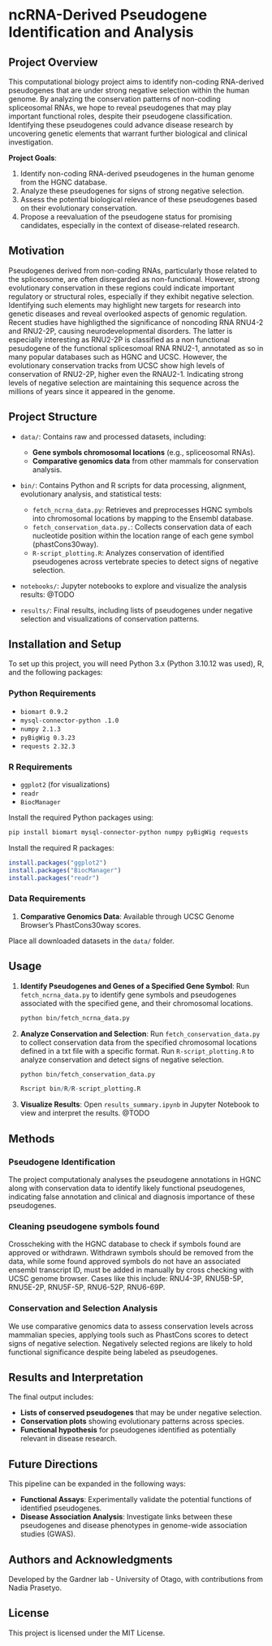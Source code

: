 # ncRNA-Derived Pseudogene Identification and Analysis

## Project Overview

This computational biology project aims to identify non-coding RNA-derived pseudogenes that are under strong negative selection within the human genome. By analyzing the conservation patterns of non-coding spliceosomal RNAs, we hope to reveal pseudogenes that may play important functional roles, despite their pseudogene classification. Identifying these pseudogenes could advance disease research by uncovering genetic elements that warrant further biological and clinical investigation. 

**Project Goals**:
1. Identify non-coding RNA-derived pseudogenes in the human genome from the HGNC database.
2. Analyze these pseudogenes for signs of strong negative selection.
3. Assess the potential biological relevance of these pseudogenes based on their evolutionary conservation.
4. Propose a reevaluation of the pseudogene status for promising candidates, especially in the context of disease-related research.

## Motivation

Pseudogenes derived from non-coding RNAs, particularly those related to the spliceosome, are often disregarded as non-functional. However, strong evolutionary conservation in these regions could indicate important regulatory or structural roles, especially if they exhibit negative selection. Identifying such elements may highlight new targets for research into genetic diseases and reveal overlooked aspects of genomic regulation. Recent studies have highligthed the significance of noncoding RNA RNU4-2 and RNU2-2P, causing neurodevelopmental disorders. The latter is especially interesting as RNU2-2P is classified as a non functional pesudogene of the functional splicesomoal RNA RNU2-1, annotated as so in many popular databases such as HGNC and UCSC. However, the evolutionary conservation tracks from UCSC show high levels of conservation of RNU2-2P, higher even the RNAU2-1. Indicating strong levels of negative selection are maintaining this sequence across the millions of years since it appeared in the genome. 

## Project Structure

- `data/`: Contains raw and processed datasets, including:
  - **Gene symbols chromosomal locations** (e.g., spliceosomal RNAs).
  - **Comparative genomics data** from other mammals for conservation analysis.

- `bin/`: Contains Python and R scripts for data processing, alignment, evolutionary analysis, and statistical tests:
  - `fetch_ncrna_data.py`: Retrieves and preprocesses HGNC symbols into chromosomal locations by mapping to the Ensembl database.
  - `fetch_conservation_data.py.`: Collects conservation data of each nucleotide position within the location range of each gene symbol (phastCons30way).
  - `R-script_plotting.R`: Analyzes conservation of identified pseudogenes across vertebrate species to detect signs of negative selection.

- `notebooks/`: Jupyter notebooks to explore and visualize the analysis results: @TODO

- `results/`: Final results, including lists of pseudogenes under negative selection and visualizations of conservation patterns.

## Installation and Setup

To set up this project, you will need Python 3.x (Python 3.10.12 was used), R, and the following packages:

### Python Requirements
- `biomart 0.9.2`
- `mysql-connector-python .1.0`
- `numpy 2.1.3`
- `pyBigWig 0.3.23`
- `requests 2.32.3`

### R Requirements
- `ggplot2` (for visualizations)
- `readr` 
- `BiocManager`


Install the required Python packages using:
```bash
pip install biomart mysql-connector-python numpy pyBigWig requests
```

Install the required R packages:
```R
install.packages("ggplot2")
install.packages("BiocManager")
install.packages("readr")
```

### Data Requirements
1. **Comparative Genomics Data**: Available through UCSC Genome Browser’s PhastCons30way scores.

Place all downloaded datasets in the `data/` folder.

## Usage

1. **Identify Pseudogenes and Genes of a Specified Gene Symbol**: Run `fetch_ncrna_data.py` to identify gene symbols and pseudogenes associated with the specified gene, and their chromosomal locations.
   ```bash
   python bin/fetch_ncrna_data.py
   ```

2. **Analyze Conservation and Selection**: Run `fetch_conservation_data.py` to collect conservation data from the specified chromosomal locations defined in a txt file with a specific format. Run `R-script_plotting.R` to analyze conservation and detect signs of negative selection.
    ```bash
   python bin/fetch_conservation_data.py
   ```
   ```R
   Rscript bin/R/R-script_plotting.R
   ```

3. **Visualize Results**: Open `results_summary.ipynb` in Jupyter Notebook to view and interpret the results. @TODO

## Methods

### Pseudogene Identification
The project computationaly analyses the pseudogene annotations in HGNC along with conservation data to identify likely functional pseudogenes, indicating false annotation and clinical and diagnosis importance of these pseudogenes.

### Cleaning pseudogene symbols found
Crosscheking with the HGNC database to check if symbols found are approved or withdrawn. Withdrawn symbols should be removed from the data, while some found approved symbols do not have an associated ensembl transcript ID, must be added in manually by cross checking with UCSC genome browser. Cases like this include: RNU4-3P, RNU5B-5P, RNU5E-2P, RNU5F-5P, RNU6-52P, RNU6-69P.

### Conservation and Selection Analysis
We use comparative genomics data to assess conservation levels across mammalian species, applying tools such as PhastCons scores to detect signs of negative selection. Negatively selected regions are likely to hold functional significance despite being labeled as pseudogenes.

## Results and Interpretation

The final output includes:
- **Lists of conserved pseudogenes** that may be under negative selection.
- **Conservation plots** showing evolutionary patterns across species.
- **Functional hypothesis** for pseudogenes identified as potentially relevant in disease research.

## Future Directions

This pipeline can be expanded in the following ways:
- **Functional Assays**: Experimentally validate the potential functions of identified pseudogenes.
- **Disease Association Analysis**: Investigate links between these pseudogenes and disease phenotypes in genome-wide association studies (GWAS).

## Authors and Acknowledgments

Developed by the Gardner lab - University of Otago, with contributions from Nadia Prasetyo.

## License

This project is licensed under the MIT License.
